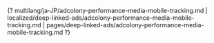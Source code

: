 {? multilang/ja-JP/adcolony-performance-media-mobile-tracking.md | localized/deep-linked-ads/adcolony-performance-media-mobile-tracking.md | pages/deep-linked-ads/adcolony-performance-media-mobile-tracking.md ?}
